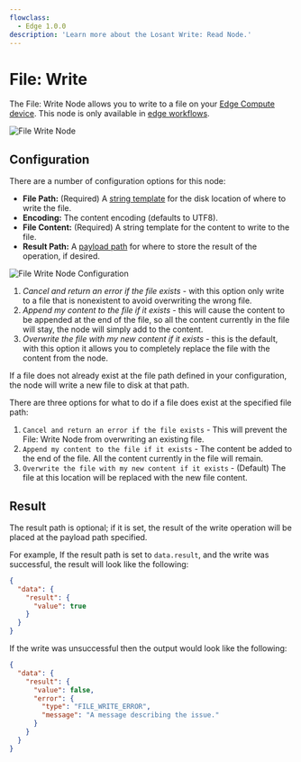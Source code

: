 ```yaml
---
flowclass:
  - Edge 1.0.0
description: 'Learn more about the Losant Write: Read Node.'
---
```


# File: Write

The File: Write Node allows you to write to a file on your [Edge Compute device](/devices/edge-compute/). This node is only available in [edge workflows](/workflows/edge-workflows/).

![File Write Node](/images/workflows/data/file-write-node.png "File Write Node")

## Configuration

There are a number of configuration options for this node:

* **File Path:** (Required) A [string template](/workflows/accessing-payload-data/#string-templates) for the disk location of where to write the file.
* **Encoding:** The content encoding (defaults to UTF8).
* **File Content:** (Required) A string template for the content to write to the file.
* **Result Path:** A [payload path](/workflows/accessing-payload-data/#payload-paths) for where to store the result of the operation, if desired.

![File Write Node Configuration](/images/workflows/data/file-write-node-configuration.png "File Write Node Configuration")

1. *Cancel and return an error if the file exists* - with this option only write to a file that is nonexistent to avoid overwriting the wrong file.
2. *Append my content to the file if it exists* - this will cause the content to be appended at the end of the file, so all the content currently in the file will stay, the node will simply add to the content.
3. *Overwrite the file with my new content if it exists* - this is the default, with this option it allows you to completely replace the file with the content from the node.

If a file does not already exist at the file path defined in your configuration, the node will write a new file to disk at that path.

There are three options for what to do if a file does exist at the specified file path:

1. `Cancel and return an error if the file exists` - This will prevent the File: Write Node from overwriting an existing file.
2. `Append my content to the file if it exists` - The content be added to the end of the file. All the content currently in the file will remain.
3. `Overwrite the file with my new content if it exists` - (Default) The file at this location will be replaced with the new file content.

## Result

The result path is optional; if it is set, the result of the write operation will be placed at the payload path specified.

For example, If the result path is set to `data.result`, and the write was successful, the result will look like the following:

```json
{
  "data": {
    "result": {
      "value": true
    }
  }
}
```

If the write was unsuccessful then the output would look like the following:

```json
{
  "data": {
    "result": {
      "value": false,
      "error": {
        "type": "FILE_WRITE_ERROR",
        "message": "A message describing the issue."
      }
    }
  }
}
```

